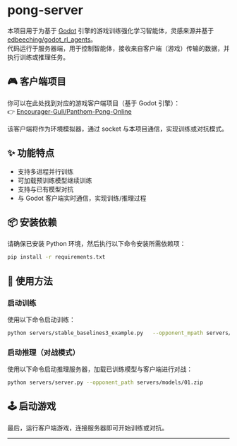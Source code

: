 # pong-server

本项目用于为基于 [Godot](https://godotengine.org/) 引擎的游戏训练强化学习智能体，灵感来源并基于 [edbeeching/godot_rl_agents](https://github.com/edbeeching/godot_rl_agents)。  
代码运行于服务器端，用于控制智能体，接收来自客户端（游戏）传输的数据，并执行训练或推理任务。  

## 🎮 客户端项目

你可以在此处找到对应的游戏客户端项目（基于 Godot 引擎）：  
👉 [Encourager-Guli/Panthom-Pong-Online](https://github.com/Encourager-Guli/Panthom-Pong-Online)

该客户端将作为环境模拟器，通过 socket 与本项目通信，实现训练或对抗模式。

## ✨ 功能特点

- 支持多进程并行训练
- 可加载预训练模型继续训练
- 支持与已有模型对抗
- 与 Godot 客户端实时通信，实现训练/推理过程

## 📦 安装依赖

请确保已安装 Python 环境，然后执行以下命令安装所需依赖项：

```bash
pip install -r requirements.txt
```

## 🚀 使用方法

### 启动训练

使用以下命令启动训练：

```bash
python servers/stable_baselines3_example.py   --opponent_mpath servers/models/01.zip  --resume_model_path servers/models/01.zip     --env_path servers/Pong_60FPS_selfplay.exe    --experiment_name experiment01     --save_checkpoint_frequency 10000     --n_parallel 4     --linear_lr_schedule     --speedup 4
```

### 启动推理（对战模式）

使用以下命令启动推理服务器，加载已训练模型与客户端进行对战：

```bash
python servers/server.py --opponent_path servers/models/01.zip
```

## 🕹️ 启动游戏

最后，运行客户端游戏，连接服务器即可开始训练或对抗。

---

